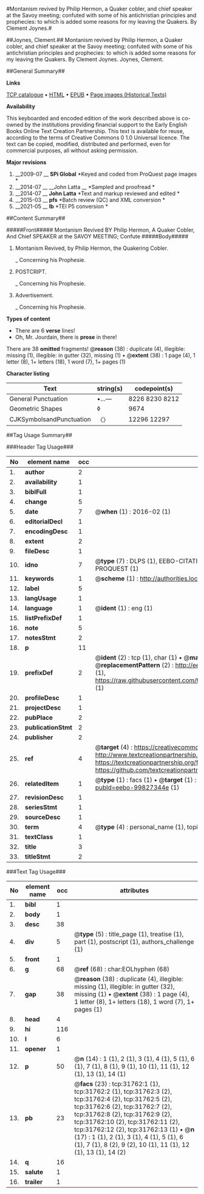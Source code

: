 #Montanism revived by Philip Hermon, a Quaker cobler, and chief speaker at the Savoy meeting; confuted with some of his antichristian principles and prophecies: to which is added some reasons for my leaving the Quakers. By Clement Joynes.#

##Joynes, Clement.##
Montanism revived by Philip Hermon, a Quaker cobler, and chief speaker at the Savoy meeting; confuted with some of his antichristian principles and prophecies: to which is added some reasons for my leaving the Quakers. By Clement Joynes.
Joynes, Clement.

##General Summary##

**Links**

[TCP catalogue](http://www.ota.ox.ac.uk/tcp/)  • 
[HTML](http://tei.it.ox.ac.uk/tcp/Texts-HTML/free/A46/A46335.html)  • 
[EPUB](http://tei.it.ox.ac.uk/tcp/Texts-EPUB/free/A46/A46335.epub) • 
[Page images (Historical Texts)](https://historicaltexts.jisc.ac.uk/eebo-99827344e)

**Availability**

This keyboarded and encoded edition of the work described above is co-owned by the
    institutions providing financial support to the Early English Books Online Text Creation
    Partnership. This text is available for reuse, according to the terms of  Creative Commons 0 1.0 Universal
    licence. The text can be copied, modified, distributed and performed, even for commercial
    purposes, all without asking permission.

**Major revisions**

1. __2009-07 __ __SPi Global__ *Keyed and coded from ProQuest page images *
1. __2014-07 __ __John Latta __ *Sampled and proofread *
1. __2014-07 __ __John Latta__ *Text and markup reviewed and edited *
1. __2015-03 __ __pfs__ *Batch review (QC) and XML conversion *
1. __2021-05 __ __lb__ *TEI P5 conversion *

##Content Summary##

#####Front#####
Montanism Revived BY Philip Hermon, A Quaker Cobler, And Chief SPEAKER at the SAVOY MEETING; Confute
#####Body#####

1. Montanism Revived, by Philip Hermon, the Quakering Cobler.

    _ Concerning his Prophesie.

1. POSTCRIPT.

    _ Concerning his Prophesie.

1. Advertisement.

    _ Concerning his Prophesie.

**Types of content**

  * There are 6 **verse** lines!
  * Oh, Mr. Jourdain, there is **prose** in there!

There are 38 **omitted** fragments! 
 @__reason__ (38) : duplicate (4), illegible: missing (1), illegible: in gutter (32), missing (1)  •  @__extent__ (38) : 1 page (4), 1 letter (8), 1+ letters (18), 1 word (7), 1+ pages (1)

**Character listing**


|Text|string(s)|codepoint(s)|
|---|---|---|
|General Punctuation|•…—|8226 8230 8212|
|Geometric Shapes|◊|9674|
|CJKSymbolsandPunctuation|〈〉|12296 12297|

##Tag Usage Summary##

###Header Tag Usage###

|No|element name|occ|attributes|
|---|---|---|---|
|1.|__author__|2||
|2.|__availability__|1||
|3.|__biblFull__|1||
|4.|__change__|5||
|5.|__date__|7| @__when__ (1) : 2016-02 (1)|
|6.|__editorialDecl__|1||
|7.|__encodingDesc__|1||
|8.|__extent__|2||
|9.|__fileDesc__|1||
|10.|__idno__|7| @__type__ (7) : DLPS (1), EEBO-CITATION (1), VID (1), EEBO-PROQUEST (1), STC (2), PROQUEST (1)|
|11.|__keywords__|1| @__scheme__ (1) : http://authorities.loc.gov/ (1)|
|12.|__label__|5||
|13.|__langUsage__|1||
|14.|__language__|1| @__ident__ (1) : eng (1)|
|15.|__listPrefixDef__|1||
|16.|__note__|5||
|17.|__notesStmt__|2||
|18.|__p__|11||
|19.|__prefixDef__|2| @__ident__ (2) : tcp (1), char (1)  •  @__matchPattern__ (2) : ([0-9\-]+):([0-9IVX]+) (1), (.+) (1)  •  @__replacementPattern__ (2) : http://eebo.chadwyck.com/downloadtiff?vid=$1&page=$2 (1), https://raw.githubusercontent.com/textcreationpartnership/Texts/master/tcpchars.xml#$1 (1)|
|20.|__profileDesc__|1||
|21.|__projectDesc__|1||
|22.|__pubPlace__|2||
|23.|__publicationStmt__|2||
|24.|__publisher__|2||
|25.|__ref__|4| @__target__ (4) : https://creativecommons.org/publicdomain/zero/1.0/ (1), http://www.textcreationpartnership.org/docs/. (1), https://textcreationpartnership.org/faq/#faq05 (1), https://github.com/textcreationpartnership (1)|
|26.|__relatedItem__|1| @__type__ (1) : facs (1)  •  @__target__ (1) : https://data.historicaltexts.jisc.ac.uk/view?pubId=eebo-99827344e (1)|
|27.|__revisionDesc__|1||
|28.|__seriesStmt__|1||
|29.|__sourceDesc__|1||
|30.|__term__|4| @__type__ (4) : personal_name (1), topical_term (3)|
|31.|__textClass__|1||
|32.|__title__|3||
|33.|__titleStmt__|2||


###Text Tag Usage###

|No|element name|occ|attributes|
|---|---|---|---|
|1.|__bibl__|1||
|2.|__body__|1||
|3.|__desc__|38||
|4.|__div__|5| @__type__ (5) : title_page (1), treatise (1), part (1), postscript (1), authors_challenge (1)|
|5.|__front__|1||
|6.|__g__|68| @__ref__ (68) : char:EOLhyphen (68)|
|7.|__gap__|38| @__reason__ (38) : duplicate (4), illegible: missing (1), illegible: in gutter (32), missing (1)  •  @__extent__ (38) : 1 page (4), 1 letter (8), 1+ letters (18), 1 word (7), 1+ pages (1)|
|8.|__head__|4||
|9.|__hi__|116||
|10.|__l__|6||
|11.|__opener__|1||
|12.|__p__|50| @__n__ (14) : 1 (1), 2 (1), 3 (1), 4 (1), 5 (1), 6 (1), 7 (1), 8 (1), 9 (1), 10 (1), 11 (1), 12 (1), 13 (1), 14 (1)|
|13.|__pb__|23| @__facs__ (23) : tcp:31762:1 (1), tcp:31762:2 (1), tcp:31762:3 (2), tcp:31762:4 (2), tcp:31762:5 (2), tcp:31762:6 (2), tcp:31762:7 (2), tcp:31762:8 (2), tcp:31762:9 (2), tcp:31762:10 (2), tcp:31762:11 (2), tcp:31762:12 (2), tcp:31762:13 (1)  •  @__n__ (17) : 1 (1), 2 (1), 3 (1), 4 (1), 5 (1), 6 (1), 7 (1), 8 (2), 9 (2), 10 (1), 11 (1), 12 (1), 13 (1), 14 (2)|
|14.|__q__|16||
|15.|__salute__|1||
|16.|__trailer__|1||
